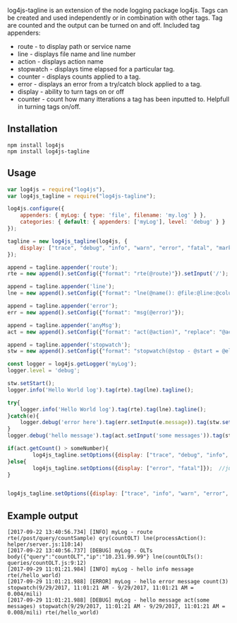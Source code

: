 

log4js-tagline is an extension of the node logging package log4js. Tags can be created and used independently or in combination with other tags. Tag are counted and the output can be turned on and off.
Included tag appenders:

* route - to display path or service name
* line - displays file name and line number
* action - displays action name
* stopwatch - displays time elapsed for a particular tag.
* counter - displays counts applied to a tag.
* error - displays an error from a try/catch block applied to a tag.
* display - ability to turn tags on or off
* counter - count how many itterations a tag has been inputted to. Helpfull in turning tags on/off.

Installation
---------
```
npm install log4js
npm install log4js-tagline
```

Usage
---------
```js
var log4js = require("log4js"),
var log4js_tagline = require("log4js-tagline");

log4js.configure({
    appenders: { myLog: { type: 'file', filename: 'my.log' } },
    categories: { default: { appenders: ['myLog'], level: 'debug' } }
});

tagline = new log4js_tagline(log4js, {
    display: ["trace", "debug", "info", "warn", "error", "fatal", "mark"]
});

append = tagline.appender('route');
rte = new append().setConfig({"format": "rte(@route)"}).setInput('/');

append = tagline.appender('line');
lne = new append().setConfig({"format": "lne(@name(): @file:@line:@column)"});

append = tagline.appender('error');
err = new append().setConfig({"format": "msg(@error)"});

append = tagline.appender('anyMsg');
act = new append().setConfig({"format": "act(@action)", "replace": "@action"});

append = tagline.appender('stopwatch');
stw = new append().setConfig({"format": "stopwatch(@stop - @start = @elapsed/mili)"});

const logger = log4js.getLogger('myLog');
logger.level = 'debug';

stw.setStart();
logger.info('Hello World log').tag(rte).tag(lne).tagline();

try{
    logger.info('Hello World log').tag(rte).tag(lne).tagline();
}catch(e){
    logger.debug('error here').tag(err.setInput(e.message)).tag(stw.setStop()).tag(rte).tagline();
}
logger.debug('hello message').tag(act.setInput('some messages')).tag(stw.setStop()).tag(rte).tagline();

if(act.getCount() > someNumber){
		log4js_tagline.setOptions({display: ["trace", "debug", "info", "warn", "error", "fatal", "mark"]});  
}else{
		log4js_tagline.setOptions({display: ["error", "fatal"]});  //just display errors and fatal
}


log4js_tagline.setOptions({display: ["trace", "info", "warn", "error", "fatal", "mark"]});   //to display all tags except debug
```

Example output
---------
```
[2017-09-22 13:40:56.734] [INFO] myLog - route rte(/post/query/countSample) qry(countOLT) lne(processAction(): helper/server.js:110:14)
[2017-09-22 13:40:56.737] [DEBUG] myLog - OLTs body({"query":"countOLT","ip":"10.231.99.99"} lne(countOLTs(): queries/countOLT.js:9:12)
[2017-09-29 11:01:21.984] [INFO] myLog - hello info message rte(/hello_world)
[2017-09-29 11:01:21.988] [ERROR] myLog - hello error message count(3) stopwatch(9/29/2017, 11:01:21 AM - 9/29/2017, 11:01:21 AM = 0.004/mili)
[2017-09-29 11:01:21.988] [DEBUG] myLog - hello message act(some messages) stopwatch(9/29/2017, 11:01:21 AM - 9/29/2017, 11:01:21 AM = 0.008/mili) rte(/hello_world)
```

